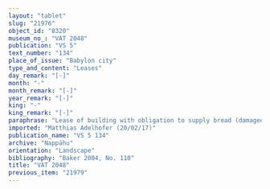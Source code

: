```yaml
---
layout: "tablet"
slug: "21976"
object_id: "8320"
museum_no_: "VAT 2048"
publication: "VS 5"
text_number: "134"
place_of_issue: "Babylon city"
type_and_content: "Leases"
day_remark: "[-]"
month: "-"
month_remark: "[-]"
year_remark: "[-]"
king: "-"
king_remark: "[-]"
paraphrase: "Lease of building with obligation to supply bread (damaged): (beginning of obv. lost) <strong><sup>f</sup>A</strong> rents a building for 3 years to an unknown second party. They are to renew (<em>&scaron;an&ucirc;</em>) the roof (<em>ūru</em>) and repair the drain (<em>asurr&ucirc;</em>). They also must not interrupt the bread deliveries (<em>baṭlu &scaron;a akali</em>). 2 witnesses legible, remainder of rev. lost.<br /> &nbsp;<br /> <strong><sup>f</sup></strong><strong>A </strong>= [...]//Aqara<br /> &nbsp;"
imported: "Matthias Adelhofer (20/02/17)"
publication_name: "VS 5 134"
archive: "Nappāhu"
orientation: "Landscape"
bibliography: "Baker 2004, No. 110"
title: "VAT 2048"
previous_item: "21979"
---
```

